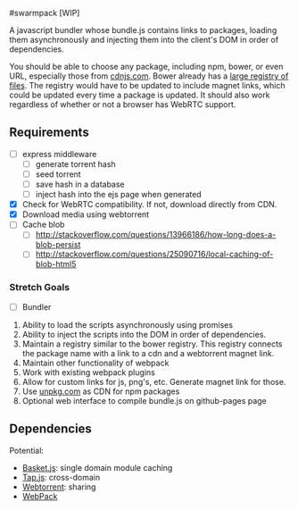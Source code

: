 #swarmpack [WIP]

A javascript bundler whose bundle.js contains links to packages, loading them asynchronously and injecting them into the client's DOM in order of dependencies.

You should be able to choose any package, including npm, bower, or even URL, especially those from [cdnjs.com](https://cdnjs.com). Bower already has a [large registry of files](https://github.com/bower/registry). The registry would have to be updated to include magnet links, which could be updated every time a package is updated. It should also work regardless of whether or not a browser has WebRTC support.

## Requirements

- [ ] express middleware
    - [ ] generate torrent hash
    - [ ] seed torrent
    - [ ] save hash in a database
    - [ ] inject hash into the ejs page when generated
- [x] Check for WebRTC compatibility. If not, download directly from CDN.
- [x] Download media using webtorrent
- [ ] Cache blob
    - [ ] http://stackoverflow.com/questions/13966186/how-long-does-a-blob-persist
    - [ ] http://stackoverflow.com/questions/25090716/local-caching-of-blob-html5

### Stretch Goals

- [ ] Bundler

1. Ability to load the scripts asynchronously using promises
2. Ability to inject the scripts into the DOM in order of dependencies.
3. Maintain a registry similar to the bower registry. This registry connects the package name with a link to a cdn and a webtorrent magnet link.
6. Maintain other functionality of webpack
7. Work with existing webpack plugins
8. Allow for custom links for js, png's, etc. Generate magnet link for those.
9. Use [unpkg.com](https://unpkg.com/#/) as CDN for npm packages
10. Optional web interface to compile bundle.js on github-pages page

## Dependencies

Potential:

* [Basket.js](https://addyosmani.com/basket.js/): single domain module caching
* [Tap.js](https://bkardell.github.io/tap/): cross-domain
* [Webtorrent](https://github.com/feross/webtorrent): sharing
* [WebPack](https://webpack.github.io/)


